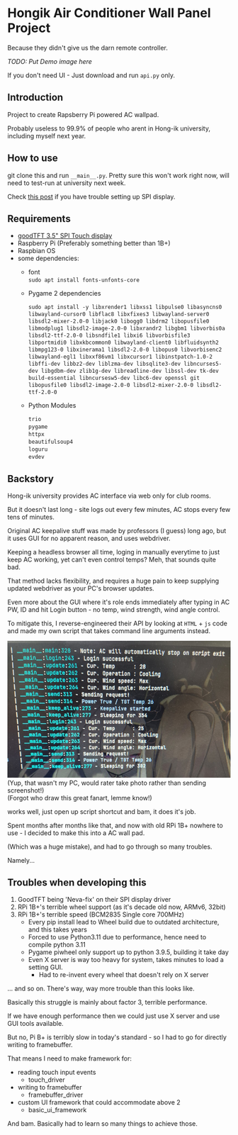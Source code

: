 # Hongik Air Conditioner Wall Panel Project

Because they didn't give us the darn remote controller.

*TODO: Put Demo image here*

If you don't need UI - Just download and run `api.py` only.

## Introduction

Project to create Rapsberry Pi powered AC wallpad.

Probably useless to 99.9% of people who arent in Hong-ik university, including myself next year.

## How to use

git clone this and run `__main__.py`. Pretty sure this won't work right now, will need to test-run at university next week.

Check [this post](https://forums.raspberrypi.com/viewtopic.php?t=238060) if you have trouble setting up SPI display.

## Requirements

- [goodTFT 3.5" SPI Touch display](http://www.lcdwiki.com/3.5inch_RPi_Display)
- Raspberry Pi (Preferably something better than 1B+)
- Raspbian OS
- some dependencies:
  - font  
    `sudo apt install fonts-unfonts-core`
  
  - Pygame 2 dependencies  
    ```
    sudo apt install -y libxrender1 libxss1 libpulse0 libasyncns0 libwayland-cursor0 libflac8 libxfixes3 libwayland-server0 libsdl2-mixer-2.0-0 libjack0 libogg0 libdrm2 libopusfile0 libmodplug1 libsdl2-image-2.0-0 libxrandr2 libgbm1 libvorbis0a libsdl2-ttf-2.0-0 libsndfile1 libxi6 libvorbisfile3 libportmidi0 libxkbcommon0 libwayland-client0 libfluidsynth2 libmpg123-0 libxinerama1 libsdl2-2.0-0 libopus0 libvorbisenc2 libwayland-egl1 libxxf86vm1 libxcursor1 libinstpatch-1.0-2 libffi-dev libbz2-dev liblzma-dev libsqlite3-dev libncurses5-dev libgdbm-dev zlib1g-dev libreadline-dev libssl-dev tk-dev build-essential libncursesw5-dev libc6-dev openssl git libopusfile0 libsdl2-image-2.0-0 libsdl2-mixer-2.0-0 libsdl2-ttf-2.0-0
    ```
    
  - Python Modules
    ```requirements.txt
    trio
    pygame
    httpx
    beautifulsoup4
    loguru
    evdev
    ```

## Backstory

Hong-ik university provides AC interface via web only for club rooms.

But it doesn't last long - site logs out every few minutes, AC stops every few tens of minutes.

Original AC keepalive stuff was made by professors (I guess) long ago, but it uses GUI for no apparent reason, and uses webdriver.

Keeping a headless browser all time, loging in manually everytime to just keep AC working, yet can't even control temps? Meh, that sounds quite bad.

That method lacks flexibility, and requires a huge pain to keep supplying updated webdriver as your PC's browser updates.

Even more about the GUI where it's role ends immediately after typing in AC PW, ID and hit Login button - no temp, wind strength, wind angle control.

To mitigate this, I reverse-engineered their API by looking at `HTML` + `js` code and made my own script that takes command line arguments instead.

![](readme_res/fig0.jpg)  
(Yup, that wasn't my PC, would rater take photo rather than sending screenshot!)  
(Forgot who draw this great fanart, lemme know!)

works well, just open up script shortcut and bam, it does it's job.

Spent months after months like that, and now with old RPi 1B+ nowhere to use - I decided to make this into a AC wall pad.

 (Which was a huge mistake), and had to go through so many troubles.

Namely...

## Troubles when developing this 

1. GoodTFT being 'Neva-fix' on their SPI display driver
2. RPi 1B+'s terrible wheel support (as it's decade old now, ARMv6, 32bit)
3. RPi 1B+'s terrible speed (BCM2835 Single core 700MHz)
    - Every pip install lead to Wheel build due to outdated architecture, and this takes years
    - Forced to use Python3.11 due to performance, hence need to compile python 3.11
    - Pygame piwheel only support up to python 3.9.5, building it take day
    - Even X server is way too heavy for system, takes minutes to load a setting GUI.
      - Had to re-invent every wheel that doesn't rely on X server

... and so on. There's way, way more trouble than this looks like.

Basically this struggle is mainly about factor 3, terrible performance.

If we have enough performance then we could just use X server and use GUI tools available.

But no, Pi B+ is terribly slow in today's standard - so I had to go for directly writing to framebuffer.

That means I need to make framework for:
- reading touch input events
  - touch_driver
- writing to framebuffer
  - framebuffer_driver
- custom UI framework that could accommodate above 2
  - basic_ui_framework

And bam. Basically had to learn so many things to achieve those.
